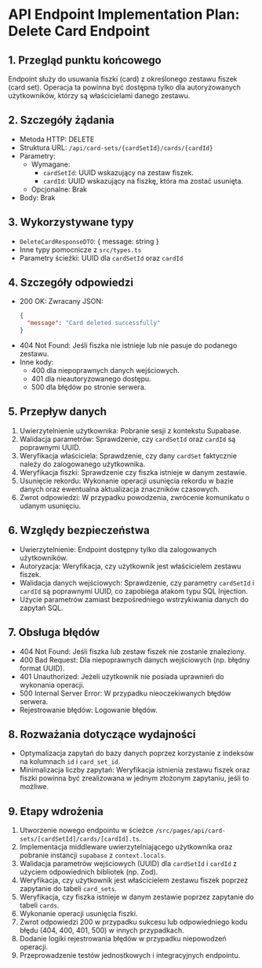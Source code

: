 # API Endpoint Implementation Plan: Delete Card Endpoint

## 1. Przegląd punktu końcowego
Endpoint służy do usuwania fiszki (card) z określonego zestawu fiszek (card set). Operacja ta powinna być dostępna tylko dla autoryzowanych użytkowników, którzy są właścicielami danego zestawu.

## 2. Szczegóły żądania
- Metoda HTTP: DELETE
- Struktura URL: `/api/card-sets/{cardSetId}/cards/{cardId}`
- Parametry:
  - Wymagane:
    - `cardSetId`: UUID wskazujący na zestaw fiszek.
    - `cardId`: UUID wskazujący na fiszkę, która ma zostać usunięta.
  - Opcjonalne: Brak
- Body: Brak

## 3. Wykorzystywane typy
- `DeleteCardResponseDTO`: { message: string }
- Inne typy pomocnicze z `src/types.ts`
- Parametry ścieżki: UUID dla `cardSetId` oraz `cardId`

## 4. Szczegóły odpowiedzi
- 200 OK: Zwracany JSON:
  ```json
  {
    "message": "Card deleted successfully"
  }
  ```
- 404 Not Found: Jeśli fiszka nie istnieje lub nie pasuje do podanego zestawu.
- Inne kody: 
  - 400 dla niepoprawnych danych wejściowych.
  - 401 dla nieautoryzowanego dostępu.
  - 500 dla błędów po stronie serwera.

## 5. Przepływ danych
1. Uwierzytelnienie użytkownika: Pobranie sesji z kontekstu Supabase.
2. Walidacja parametrów: Sprawdzenie, czy `cardSetId` oraz `cardId` są poprawnymi UUID.
3. Weryfikacja właściciela: Sprawdzenie, czy dany `cardSet` faktycznie należy do zalogowanego użytkownika.
4. Weryfikacja fiszki: Sprawdzenie czy fiszka istnieje w danym zestawie.
5. Usunięcie rekordu: Wykonanie operacji usunięcia rekordu w bazie danych oraz ewentualna aktualizacja znaczników czasowych.
6. Zwrot odpowiedzi: W przypadku powodzenia, zwrócenie komunikatu o udanym usunięciu.

## 6. Względy bezpieczeństwa
- Uwierzytelnienie: Endpoint dostępny tylko dla zalogowanych użytkowników.
- Autoryzacja: Weryfikacja, czy użytkownik jest właścicielem zestawu fiszek.
- Walidacja danych wejściowych: Sprawdzenie, czy parametry `cardSetId` i `cardId` są poprawnymi UUID, co zapobiega atakom typu SQL Injection.
- Użycie parametrów zamiast bezpośredniego wstrzykiwania danych do zapytań SQL.

## 7. Obsługa błędów
- 404 Not Found: Jeśli fiszka lub zestaw fiszek nie zostanie znaleziony.
- 400 Bad Request: Dla niepoprawnych danych wejściowych (np. błędny format UUID).
- 401 Unauthorized: Jeżeli użytkownik nie posiada uprawnień do wykonania operacji.
- 500 Internal Server Error: W przypadku nieoczekiwanych błędów serwera.
- Rejestrowanie błędów: Logowanie błędów.

## 8. Rozważania dotyczące wydajności
- Optymalizacja zapytań do bazy danych poprzez korzystanie z indeksów na kolumnach `id` i `card_set_id`.
- Minimalizacja liczby zapytań: Weryfikacja istnienia zestawu fiszek oraz fiszki powinna być zrealizowana w jednym złożonym zapytaniu, jeśli to możliwe.

## 9. Etapy wdrożenia
1. Utworzenie nowego endpointu w ścieżce `/src/pages/api/card-sets/[cardSetId]/cards/[cardId].ts`.
2. Implementacja middleware uwierzytelniającego użytkownika oraz pobranie instancji `supabase` z `context.locals`.
3. Walidacja parametrów wejściowych (UUID) dla `cardSetId` i `cardId` z użyciem odpowiednich bibliotek (np. Zod).
4. Weryfikacja, czy użytkownik jest właścicielem zestawu fiszek poprzez zapytanie do tabeli `card_sets`.
5. Weryfikacja, czy fiszka istnieje w danym zestawie poprzez zapytanie do tabeli `cards`.
6. Wykonanie operacji usunięcia fiszki.
7. Zwrot odpowiedzi 200 w przypadku sukcesu lub odpowiedniego kodu błędu (404, 400, 401, 500) w innych przypadkach.
8. Dodanie logiki rejestrowania błędów w przypadku niepowodzeń operacji.
9. Przeprowadzenie testów jednostkowych i integracyjnych endpointu. 